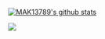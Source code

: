 

<!--
**MAK13789/MAK13789** is a ✨ _special_ ✨ repository because its `README.md` (this file) appears on your GitHub profile.
![MAK13789's github stats](https://github-readme-stats.vercel.app/api?username=MAK13789)
Here are some ideas to get you started:

- 🔭 I’m currently working on ...
- 🌱 I’m currently learning ...
- 👯 I’m looking to collaborate on ...
- 🤔 I’m looking for help with ...
- 💬 Ask me about ...
- 📫 How to reach me: ...
- 😄 Pronouns: ...
- ⚡ Fun fact: ...
-->

[![MAK13789's github stats](https://github-readme-stats.vercel.app/api?username=MAK13789&count_private=true&show_icons=true&hide_rank=true)](https://github.com/anuraghazra/github-readme-stats)

<a href="https://github.com/anuraghazra/github-readme-stats">
  <!-- Change the `github-readme-stats.anuraghazra1.vercel.app` to `github-readme-stats.vercel.app`  -->
  <img align="center" src="https://github-readme-stats.vercel.app/api/top-langs/?username=MAK13789&layout=compact&theme=material-palenight" />
</a>

